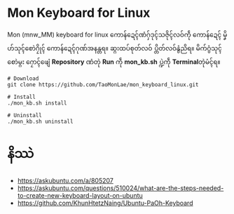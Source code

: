 # Mon Keyboard for Linux
Mon (mnw_MM) keyboard for linux 
ကောန်ဍေၚ်ဏံဂှ်ဒုၚ်သဇိုၚ်လဝ်ကဵု ကောန်ဍေၚ် မၞိဟ်သုၚ်စောဲဂၠိုၚ် ကောန်ဍေၚ်ဂုဏ်အနန္တရ။
ဆ္ဂးထပ်စုတ်လဝ် ပ္တိတ်လဝ်နွံညိရ။ 
မိက်ဂွံသုၚ်စောဲမ္ဂး ဂၠောၚ်ဖျေံ **Repository** ဏံတုဲ **Run** ကဵု **mon_kb.sh** ပ္ဍဲကဵု **Terminal**တုဲမံၚ်ရ။ 

    # Download 
    git clone https://github.com/TaoMonLae/mon_keyboard_linux.git
    
    # Install 
    ./mon_kb.sh install
    
    # Uninstall
    ./mon_kb.sh uninstall
#  နိဿဲ

 - https://askubuntu.com/a/805207
 - https://askubuntu.com/questions/510024/what-are-the-steps-needed-to-create-new-keyboard-layout-on-ubuntu
 - https://github.com/KhunHtetzNaing/Ubuntu-PaOh-Keyboard

